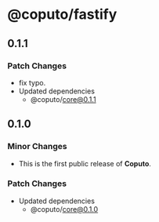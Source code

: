 # @coputo/fastify

## 0.1.1

### Patch Changes

- fix typo.
- Updated dependencies
  - @coputo/core@0.1.1

## 0.1.0

### Minor Changes

- This is the first public release of **Coputo**.

### Patch Changes

- Updated dependencies
  - @coputo/core@0.1.0
